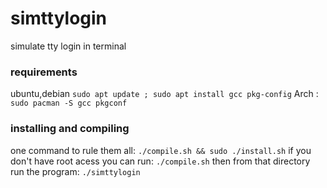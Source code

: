 # simttylogin
simulate tty login in terminal
### requirements
ubuntu,debian
`sudo apt update ; sudo apt install gcc pkg-config`
Arch :
`sudo pacman -S gcc pkgconf`

### installing and compiling
one command to rule them all:
`./compile.sh && sudo ./install.sh`
if you don't have root acess you can run:
`./compile.sh`
then from that directory run the program:
`./simttylogin`
